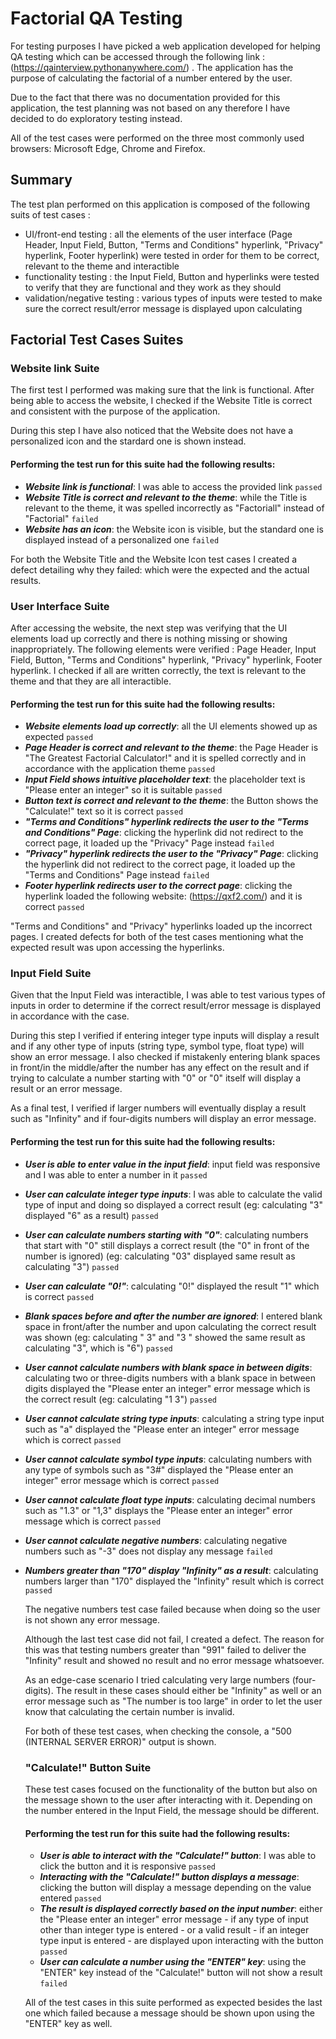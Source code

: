 # **Factorial QA Testing**

  For testing purposes I have picked a web application developed for helping QA testing which can be accessed through the following link : (https://qainterview.pythonanywhere.com/) . The application has the purpose of calculating the factorial of a number entered by the user.
  
  Due to the fact that there was no documentation provided for this application, the test planning was not based on any therefore I have decided to do exploratory testing instead.
  
  All of the test cases were performed on the three most commonly used browsers: Microsoft Edge, Chrome and Firefox.
  
  ## **Summary**
  
  The test plan performed on this application is composed of the following suits of test cases :
  - UI/front-end testing : all the elements of the user interface (Page Header, Input Field, Button, "Terms and Conditions" hyperlink, "Privacy" hyperlink, Footer hyperlink) were tested in order for them to be correct, relevant to the theme and interactible
  - functionality testing : the Input Field, Button and hyperlinks were tested to verify that they are functional and they work as they should
  - validation/negative testing : various types of inputs were tested to make sure the correct result/error message is displayed upon calculating

## **Factorial Test Cases Suites**

### Website link Suite
  
   The first test I performed was making sure that the link is functional. After being able to access the website, I checked if the Website Title is correct and consistent with the purpose of the application.
   
   During this step I have also noticed that the Website does not have a personalized icon and the stardard one is shown instead.
   
   #### Performing the test run for this suite had the following results: 
   
   - ***Website link is functional***: I was able to access the provided link `passed`
   - ***Website Title is correct and relevant to the theme***: while the Title is relevant to the theme, it was spelled incorrectly as "Factoriall" instead of "Factorial" `failed`
   - ***Website has an icon***: the Website icon is visible, but the standard one is displayed instead of a personalized one `failed`

For both the Website Title and the Website Icon test cases I created a defect detailing why they failed: which were the expected and the actual results.
   
   ### User Interface Suite
   
   After accessing the website, the next step was verifying that the UI elements load up correctly and there is nothing missing or showing inappropriately. The following elements were verified : Page Header, Input Field, Button, "Terms and Conditions" hyperlink, "Privacy" hyperlink, Footer hyperlink. I checked if all are written correctly, the text is relevant to the theme and that they are all interactible.
   
  #### Performing the test run for this suite had the following results:
   
   - ***Website elements load up correctly***: all the UI elements showed up as expected `passed`
   - ***Page Header is correct and relevant to the theme***: the Page Header is "The Greatest Factorial Calculator!" and it is spelled correctly and in accordance with the application theme `passed`
   - ***Input Field shows intuitive placeholder text***: the placeholder text is "Please enter an integer" so it is suitable `passed`
   - ***Button text is correct and relevant to the theme***: the Button shows the "Calculate!" text so it is correct `passed`
   - ***"Terms and Conditions" hyperlink redirects the user to the "Terms and Conditions" Page***: clicking the hyperlink did not redirect to the correct page, it loaded up the "Privacy" Page instead `failed`
   - ***"Privacy" hyperlink redirects the user to the "Privacy" Page***: clicking the hyperlink did not redirect to the correct page, it loaded up the "Terms and Conditions" Page instead `failed`
   - ***Footer hyperlink redirects user to the correct page***: clicking the hyperlink loaded the following website: (https://qxf2.com/) and it is correct `passed`

"Terms and Conditions" and "Privacy" hyperlinks loaded up the incorrect pages. I created defects for both of the test cases mentioning what the expected result was upon accessing the hyperlinks.

### Input Field Suite

Given that the Input Field was interactible, I was able to test various types of inputs in order to determine if the correct result/error message is displayed in accordance with the case.

During this step I verified if entering integer type inputs will display a result and if any other type of inputs (string type, symbol type, float type) will show an error message. I also checked if mistakenly entering blank spaces in front/in the middle/after the number has any effect on the result and if trying to calculate a number starting with "0" or "0" itself will display a result or an error message. 

As a final test, I verified if larger numbers will eventually display a result such as "Infinity" and if four-digits numbers will display an error message.

#### Performing the test run for this suite had the following results:

- ***User is able to enter value in the input field***: input field was responsive and I was able to enter a number in it `passed`
- ***User can calculate integer type inputs***: I was able to calculate the valid type of input and doing so displayed a correct result (eg: calculating "3" displayed "6" as a result) `passed`
- ***User can calculate numbers starting with "0"***: calculating numbers that start with "0" still displays a correct result (the "0" in front of the number is ignored) (eg: calculating "03" displayed same result as calculating "3") `passed`
- ***User can calculate "0!"***: calculating "0!" displayed the result "1" which is correct `passed`
- ***Blank spaces before and after the number are ignored***: I entered blank space in front/after the number and upon calculating the correct result was shown (eg: calculating " 3" and "3 " showed the same result as calculating "3", which is "6") `passed`
- ***User cannot calculate numbers with blank space in between digits***: calculating two or three-digits numbers with a blank space in between digits displayed the "Please enter an integer" error message which is the correct result  (eg: calculating "1 3") `passed`
- ***User cannot calculate string type inputs***: calculating a string type input such as "a" displayed the "Please enter an integer" error message which is correct `passed`
- ***User cannot calculate symbol type inputs***: calculating numbers with any type of symbols such as "3#" displayed the "Please enter an integer" error message which is correct `passed`
- ***User cannot calculate float type inputs***: calculating decimal numbers such as "1.3" or "1,3" displays the "Please enter an integer" error message which is correct `passed`
- ***User cannot calculate negative numbers***: calculating negative numbers such as "-3" does not display any message `failed`
- ***Numbers greater than "170" display "Infinity" as a result***: calculating numbers larger than "170" displayed the "Infinity" result which is correct `passed`

  The negative numbers test case failed because when doing so the user is not shown any error message.
  
  Although the last test case did not fail, I created a defect. The reason for this was that testing numbers greater than "991" failed to deliver the "Infinity" result and showed no result and no error message whatsoever.
  
  As an edge-case scenario I tried calculating very large numbers (four-digits). The result in these cases should either be "Infinity" as well or an error message such as "The number is too large" in order to let the user know that calculating the certain number is invalid. 
  
  For both of these test cases, when checking the console, a "500 (INTERNAL SERVER ERROR)" output is shown.
  
  ### "Calculate!" Button Suite
  
    These test cases focused on the functionality of the button but also on the message shown to the user after interacting with it. Depending on the number entered in the Input Field, the message should be different.
    
  #### Performing the test run for this suite had the following results:
    
    - ***User is able to interact with the "Calculate!" button***: I was able to click the button and it is responsive `passed`
    - ***Interacting with the "Calculate!" button displays a message***: clicking the button will display a message depending on the value entered `passed`
    - ***The result is displayed correctly based on the input number***: either the "Please enter an integer" error message - if any type of input other than integer type is entered - or a valid result - if an integer type input is entered - are displayed upon interacting with the button `passed`
    - ***User can calculate a number using the "ENTER" key***: using the "ENTER" key instead of the "Calculate!" button will not show a result `failed`

  All of the test cases in this suite performed as expected besides the last one which failed because a message should be shown upon using the "ENTER" key as well.
  
